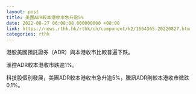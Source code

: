 ```yaml
---
layout: post
title: 美團ADR較本港收市急升逾5%
date: 2022-08-27 06:08:08.000000000 +08:00
link: https://news.rthk.hk/rthk/ch/component/k2/1664365-20220827.htm
categories: rthk
---
```


港股美國預託證券（ADR）與本港收市比較普遍下跌。

滙控ADR較本港收市跌逾1%。

科技股個別發展，美團ADR較本港收市急升逾5%，騰訊ADR則較本港收市微跌0.1%。
